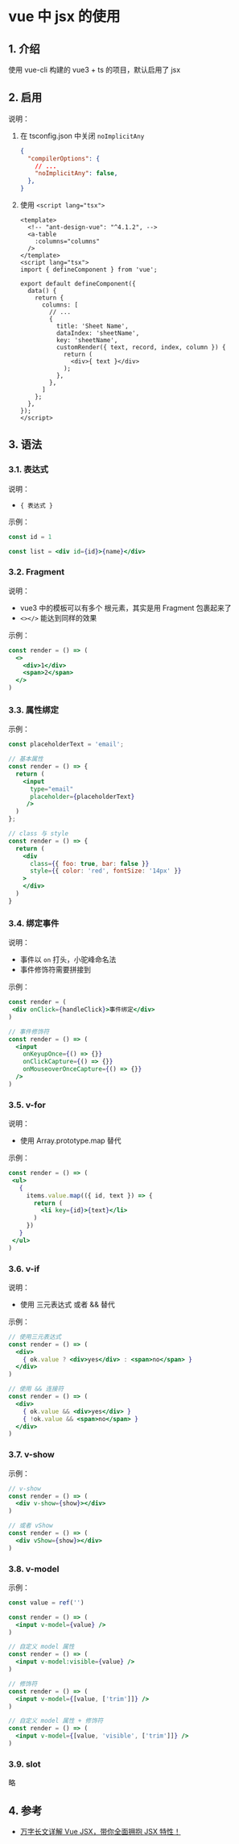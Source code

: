 <!--#region
@author 吴钦飞
@email wuqinfei@qq.com
@create date 2024-04-21 14:36:03
@modify date 2024-04-21 14:36:06
@desc [description]
#endregion-->

# vue 中 jsx 的使用

## 1. 介绍

使用 vue-cli 构建的 vue3 + ts 的项目，默认启用了 jsx

## 2. 启用

说明：

1. 在 tsconfig.json 中关闭 `noImplicitAny`

    ```json
    {
      "compilerOptions": {
        // ...
        "noImplicitAny": false,
      },
    }
    ```

2. 使用 `<script lang="tsx">`

    ```vue
    <template>
      <!-- "ant-design-vue": "^4.1.2", -->
      <a-table
        :columns="columns"
      />
    </template>
    <script lang="tsx">
    import { defineComponent } from 'vue';

    export default defineComponent({
      data() {
        return {
          columns: [
            // ...
            {
              title: 'Sheet Name',
              dataIndex: 'sheetName',
              key: 'sheetName',
              customRender({ text, record, index, column }) {
                return (
                  <div>{ text }</div>
                );
              },
            },
          ]
        };
      },
    });
    </script>
    ```

## 3. 语法

### 3.1. 表达式

说明：

* `{ 表达式 }`

示例：

```jsx
const id = 1

const list = <div id={id}>{name}</div>
```

### 3.2. Fragment

说明：

* vue3 中的模板可以有多个 根元素，其实是用 Fragment 包裹起来了
* `<></>` 能达到同样的效果

示例：

```jsx
const render = () => (
  <>
    <div>1</div>
    <span>2</span>
  </>
)
```

### 3.3. 属性绑定

示例：

```jsx
const placeholderText = 'email';

// 基本属性
const render = () => {
  return (
    <input
      type="email"
      placeholder={placeholderText} 
     />
  )
};

// class 与 style
const render = () => {
  return (
    <div
      class={{ foo: true, bar: false }}
      style={{ color: 'red', fontSize: '14px' }}
    >
    </div>
  )
}
```

### 3.4. 绑定事件

说明：

* 事件以 `on` 打头，小驼峰命名法
* 事件修饰符需要拼接到

示例：

```jsx
const render = (
 <div onClick={handleClick}>事件绑定</div>
)

// 事件修饰符
const render = () => (
  <input
    onKeyupOnce={() => {}}
    onClickCapture={() => {}}
    onMouseoverOnceCapture={() => {}}
  />
)
```

### 3.5. v-for

说明：

* 使用 Array.prototype.map  替代

示例：

```jsx
const render = () => (
 <ul> 
   {
     items.value.map(({ id, text }) => { 
       return (
         <li key={id}>{text}</li> 
       )
     })
   } 
 </ul>
)
```

### 3.6. v-if

说明：

* 使用 三元表达式 或者 && 替代

示例：

```jsx
// 使用三元表达式
const render = () => (
  <div>
    { ok.value ? <div>yes</div> : <span>no</span> }
  </div>
)

// 使用 && 连接符
const render = () => (
  <div>
    { ok.value && <div>yes</div> }
    { !ok.value && <span>no</span> }
  </div>
)
```

### 3.7. v-show

示例：

```jsx
// v-show
const render = () => (
  <div v-show={show}></div>
)

// 或者 vShow
const render = () => (
  <div vShow={show}></div>
)
```

### 3.8. v-model

示例：

```jsx
const value = ref('')

const render = () => (
  <input v-model={value} />
)

// 自定义 model 属性
const render = () => (
  <input v-model:visible={value} />
)

// 修饰符
const render = () => (
  <input v-model={[value, ['trim']]} />
)

// 自定义 model 属性 + 修饰符
const render = () => (
  <input v-model={[value, 'visible', ['trim']]} />
)
```

### 3.9. slot

略

## 4. 参考

* [万字长文详解 Vue JSX，带你全面拥抱 JSX 特性！](https://zhuanlan.zhihu.com/p/678556220)